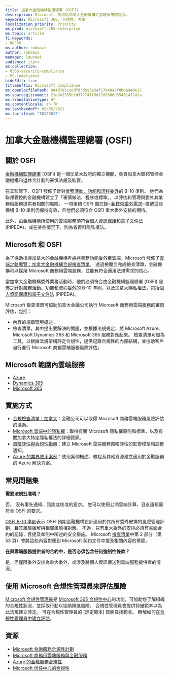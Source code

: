 ```yaml
---
title: 加拿大金融機構監理總署 (OSFI)
description: Microsoft 為協助加拿大金融機構之雲端採用的指引。
keywords: Microsoft 365, 合規性, 方案
localization_priority: Priority
ms.prod: microsoft-365-enterprise
ms.topic: article
f1.keywords:
- NOCSH
ms.author: robmazz
author: robmazz
manager: laurawi
audience: itpro
ms.collection:
- M365-security-compliance
- MS-Compliance
hideEdit: true
titleSuffix: Microsoft Compliance
ms.openlocfilehash: 804d785cc8dfd3d693e34f17b48e2f8b0a94de17
ms.sourcegitcommit: 21ed42335efd37774ff5d17d9586d5546147241a
ms.translationtype: HT
ms.contentlocale: zh-TW
ms.lasthandoff: 02/05/2021
ms.locfileid: "50120012"
---
```

# <a name="office-of-the-superintendent-of-financial-institutions-osfi-canada"></a>加拿大金融機構監理總署 (OSFI)

## <a name="about-the-osfi"></a>關於 OSFI

[金融機構監理總署](https://www.osfi-bsif.gc.ca/Eng/Pages/default.aspx) (OSFI) 是一個加拿大政府的獨立機關，負責加拿大聯邦管控金融機構和退休金計劃的審慎法規及監管。

在其監管下，OSFI 發佈了針對[業務活動、功能和流程委外](https://www.osfi-bsif.gc.ca/Eng/fi-if/rg-ro/gdn-ort/gl-ld/Pages/b10.aspx)的 B-10 準則。 他們為聯邦管控的金融機構建立了「審慎做法、程序或標準」，以評估和管理與委外其業務給服務提供者相關的風險。 一項後續 OSFI 備忘錄─[新技術委外需求](https://www.osfi-bsif.gc.ca/Eng/fi-if/rg-ro/gdn-ort/gl-ld/Pages/cldcmp.aspx)─提醒這些機構 B-10 準則仍保持有效，且他們必須符合 OSFI 重大委外安排的期待。

此外，由金融機構所使用的雲端服務須符合[個人資訊保護和電子文件法](https://www.priv.gc.ca/en/privacy-topics/privacy-laws-in-canada/the-personal-information-protection-and-electronic-documents-act-pipeda/) (PIPEDA)，或在某些情況下，則為省資料隱私權法。

## <a name="microsoft-and-osfi"></a>Microsoft 和 OSFI

為了協助指導加拿大的金融機構考慮將業務功能委外至雲端，Microsoft 發佈了[雲端之路導覽：加拿大金融機構合規檢查清單](https://aka.ms/Azure-Canada-Compliance)。 透過檢閱並完成檢查清單，金融機構可以採用 Microsoft 商務用雲端服務，並能有符合適用法規需求的信心。

當加拿大金融機構委外業務活動時，他們必須符合由金融機構監理總署 (OSFI) 發佈之針對[業務活動、功能和流程委外](https://www.osfi-bsif.gc.ca/Eng/fi-if/rg-ro/gdn-ort/gl-ld/Pages/b10.aspx)的 B-10 準則，以及加拿大隱私權法，包括[個人資訊保護和電子文件法](https://www.priv.gc.ca/en/privacy-topics/privacy-laws-in-canada/the-personal-information-protection-and-electronic-documents-act-pipeda/) (PIPEDA)。

Microsoft 檢查清單可協助加拿大金融公司執行 Microsoft 商務用雲端服務的審慎評估，包括：

- 內容的規章環境概述。
- 檢查清單，其中提出要解決的問題，並根據法規規定，將 Microsoft Azure、Microsoft Dynamics 365 和 Microsoft 365 服務對應起來。 檢查清單可做為工具，以根據法規架構評定合規性，提供記錄合規性的內部結構，並協助客戶自行進行 Microsoft 商務雲端服務風險評估。

## <a name="microsoft-in-scope-cloud-services"></a>Microsoft 範圍內雲端服務

- [Azure](https://aka.ms/AzureCompliance)
- [Dynamics 365](https://aka.ms/d365-compliance-list)
- [Microsoft 365](https://aka.ms/o365-compliance-framework)

## <a name="how-to-implement"></a>實施方式

- [合規檢查清單：加拿大](https://aka.ms/Azure-Canada-Compliance)：金融公司可以取得 Microsoft 商務雲端服務風險評估的協助。
- [Microsoft 雲端中的隱私權](https://aka.ms/MCSPrivacy)：取得有關 Microsoft 隱私權原則和標準，以及有關加拿大特定隱私權法的詳細資訊。
- [風險評估與合規性指南](https://aka.ms/RiskGovernanceGuide)：建立 Microsoft 雲端服務風險評估的監管模型和調整通知。
- [Azure 的業界使用案例](/azure/industry/financial/)：使用案例概述、教程及其他資源建立適用於金融服務的 Azure 解決方案。

## <a name="frequently-asked-questions"></a>常見問題集

**需要法規批准嗎？**

否。 沒有事先通知、諮詢或核准的要求。 您可以使用公開雲端計算，且永遠都需符合 OSFI 的要求。

[OSFI B-10 準則](https://www.osfi-bsif.gc.ca/Eng/fi-if/rg-ro/gdn-ort/gl-ld/Pages/b10.aspx)表示 OSFI 預期金融機構設計適用於其所有委外安排的風險管理計劃，且其風險緩解與相關風險相對應。 不過，只有重大委外的安排必須有書面合約的記錄，且提及準則中所述的安全措施。 Microsoft [檢查清單](https://aka.ms/Azure-Canada-Compliance)中第 2 部分（第 53 頁）會將這些內容對應到 Microsoft 契約文件中提及相關內容的章節。

**在與雲端服務提供者的合約中，是否必須包含任何強制性條款？**

是，但僅限委外安排為重大委外，或涉及將個人資訊傳送到雲端服務提供者的情況。

## <a name="use-microsoft-compliance-manager-to-assess-your-risk"></a>使用 Microsoft 合規性管理員來評估風險

[Microsoft 合規性管理員](/microsoft-365/compliance/compliance-manager)是 [Microsoft 365 合規性中心](/microsoft-365/compliance/microsoft-365-compliance-center)的功能，可協助您了解組織的合規性狀況，並採取行動以協助降低風險。 合規性管理員會提供特優範本以為此法規建立評定。 可在合規性管理員的 [評定範本] 頁面尋找範本。 瞭解如何[在合規性管理員中建立評估](/microsoft-365/compliance/compliance-manager-assessments)。

## <a name="resources"></a>資源

- [Microsoft 金融服務合規性計劃](https://aka.ms/FSCP-Print)
- [Microsoft 商務用雲端服務與金融服務](https://www.microsoft.com/trustcenter/cloudservices/financialservices)
- [Azure 的金融服務合規性](https://azure.microsoft.com/resources/videos/azurecon-2015-financial-services-compliance-in-azure/)
- [Microsoft 信任中心的合規性](https://www.microsoft.com/trust-center/compliance/compliance-overview)
